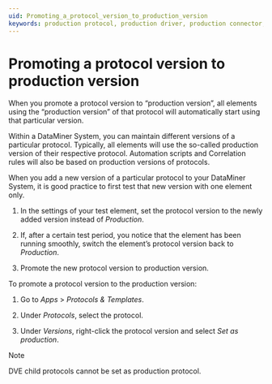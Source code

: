 ```yaml
---
uid: Promoting_a_protocol_version_to_production_version
keywords: production protocol, production driver, production connector, protocol, driver, connector
---
```


# Promoting a protocol version to production version

When you promote a protocol version to “production version”, all elements using the “production version” of that protocol will automatically start using that particular version.

Within a DataMiner System, you can maintain different versions of a particular protocol. Typically, all elements will use the so-called production version of their respective protocol. Automation scripts and Correlation rules will also be based on production versions of protocols.

When you add a new version of a particular protocol to your DataMiner System, it is good practice to first test that new version with one element only.

1. In the settings of your test element, set the protocol version to the newly added version instead of *Production*.

1. If, after a certain test period, you notice that the element has been running smoothly, switch the element’s protocol version back to *Production*.

1. Promote the new protocol version to production version.

To promote a protocol version to the production version:

1. Go to *Apps* > *Protocols & Templates*.

1. Under *Protocols*, select the protocol.

1. Under *Versions*, right-click the protocol version and select *Set as production*.

> [!NOTE]
> DVE child protocols cannot be set as production protocol.
